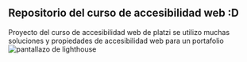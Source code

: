 ## Repositorio del curso de accesibilidad web :D
Proyecto del curso de accesibilidad web de platzi se utilizo muchas soluciones y propiedades de accesibilidad web para un portafolio 
<img src="/images/pantallazo" alt="pantallazo de lighthouse"></img>